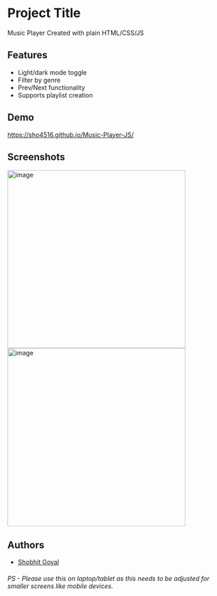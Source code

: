
# Project Title

Music Player Created with plain HTML/CSS/JS




## Features

- Light/dark mode toggle
- Filter by genre
- Prev/Next functionality
- Supports playlist creation


## Demo

https://sho4516.github.io/Music-Player-JS/

## Screenshots

<img src="https://github.com/sho4516/Music-Player-JS/assets/56107905/8610fe60-ce7d-467a-8665-4b7b850e2494" alt="image" width="400">
<img src="https://github.com/sho4516/Music-Player-JS/assets/56107905/0bc1c90c-516b-43ee-ab71-9247546791b7" alt="image" width="400">

## Authors

- [Shobhit Goyal](https://github.com/sho4516)

###### PS - Please use this on laptop/tablet as this needs to be adjusted for smaller screens like mobile devices.



